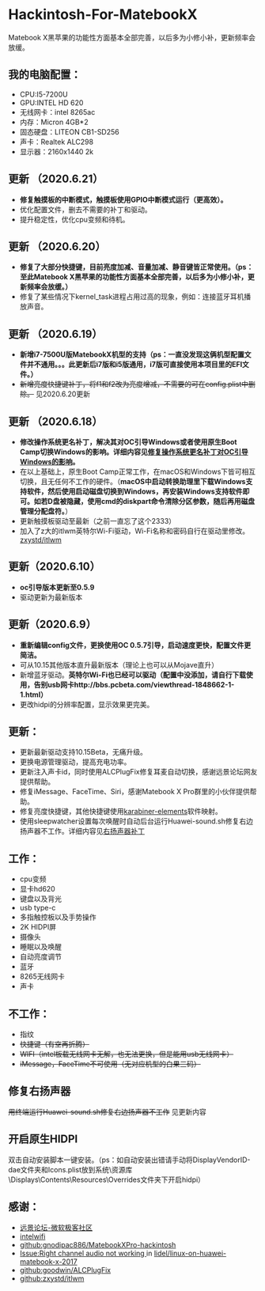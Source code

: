 # Hackintosh-For-MatebookX
Matebook X黑苹果的功能性方面基本全部完善，以后多为小修小补，更新频率会放缓。
## 我的电脑配置：
* CPU:I5-7200U
* GPU:INTEL HD 620
* 无线网卡：intel 8265ac
* 内存：Micron 4GB*2
* 固态硬盘：LITEON CB1-SD256
* 声卡：Realtek ALC298
* 显示器：2160x1440 2k

## 更新 （2020.6.21）
* **修复触摸板的中断模式，触摸板使用GPIO中断模式运行（更高效）。**
* 优化配置文件，删去不需要的补丁和驱动。
* 提升稳定性，优化cpu变频和待机。
## 更新 （2020.6.20）
* **修复了大部分快捷键，目前亮度加减、音量加减、静音键皆正常使用。（ps：至此Matebook X黑苹果的功能性方面基本全部完善，以后多为小修小补，更新频率会放缓。）**
* 修复了某些情况下kernel_task进程占用过高的现象，例如：连接蓝牙耳机播放声音。
## 更新 （2020.6.19）
* **新增i7-7500U版MatebookX机型的支持（ps：一直没发现这俩机型配置文件并不通用。。。此更新后i7版和i5版通用，i7版可直接使用本项目里的EFI文件。）**
* ~~新增亮度快捷键补丁，将f1和f2改为亮度增减，不需要的可在config.plist中删除。~~ 见2020.6.20更新
## 更新 （2020.6.18）
* **修改操作系统更名补丁，解决其对OC引导Windows或者使用原生Boot Camp切换Windows的影响。详细内容见[修复操作系统更名补丁对OC引导Windows的影响](https://github.com/4323770/Hackintosh-For-Matebook-X/tree/master/修复操作系统更名补丁对OC引导Windows的影响.md)。**
* 在以上基础上，原生Boot Camp正常工作，在macOS和Windows下皆可相互切换，且无任何不工作的硬件。（**macOS中启动转换助理里下载Windows支持软件，然后使用启动磁盘切换到Windows，再安装Windows支持软件即可。如若D盘被隐藏，使用cmd的diskpart命令清除分区参数，随后再用磁盘管理分配盘符。**）
* 更新触摸板驱动至最新（之前一直忘了这个2333）
* 加入了z大的itlwm英特尔Wi-Fi驱动，Wi-Fi名称和密码自行在驱动里修改。[zxystd/itlwm](https://github.com/zxystd/itlwm)
## 更新（2020.6.10）
* **oc引导版本更新至0.5.9**
* 驱动更新为最新版本
## 更新（2020.6.9）
* **重新编辑config文件，更换使用OC 0.5.7引导，启动速度更快，配置文件更简洁。**
* 可从10.15其他版本直升最新版本（理论上也可以从Mojave直升）
* 新增蓝牙驱动。**英特尔Wi-Fi也已经可以驱动（配置中没添加，请自行下载使用，告别usb网卡http://bbs.pcbeta.com/viewthread-1848662-1-1.html）**
* 更改hidpi的分辨率配置，显示效果更完美。
## 更新：
* 更新最新驱动支持10.15Beta，无痛升级。
* 更换电源管理驱动，提高充电功率。
* 更新注入声卡id，同时使用ALCPlugFix修复耳麦自动切换，感谢远景论坛网友提供帮助。
* 修复iMessage、FaceTime、Siri，感谢Matebook X Pro群里的小伙伴提供帮助。
* 修复亮度快捷键，其他快捷键使用[karabiner-elements](https://github.com/tekezo/Karabiner-Elements)软件映射。
* 使用sleepwatcher设置每次唤醒时自动后台运行Huawei-sound.sh修复右边扬声器不工作。详细内容见[右扬声器补丁](https://github.com/4323770/Hackintosh-For-Matebook-X/tree/master/右扬声器补丁)

## 工作：
* cpu变频
* 显卡hd620
* 键盘以及背光
* usb type-c
* 多指触控板以及手势操作
* 2K HIDPI屏
* 摄像头
* 睡眠以及唤醒
* 自动亮度调节
* 蓝牙
* 8265无线网卡
* 声卡
## 不工作：
* 指纹
* ~~快捷键（有空再折腾）~~
* ~~WIFI（intel板载无线网卡无解，也无法更换，但是能用usb无线网卡）~~
* ~~iMessage，FaceTime不可使用（无对应机型的白果三码）~~

## 修复右扬声器
~~用终端运行Huawei-sound.sh修复右边扬声器不工作~~ 见更新内容
## 开启原生HIDPI
双击自动安装脚本一键安装。（ps：如自动安装出错请手动将DisplayVendorID-dae文件夹和Icons.plist放到系统⁩\⁨资源库\Displays⁩\⁨Contents\Resources\⁨Overrides文件夹下开启hidpi）
## 感谢：
* [远景论坛-微软极客社区](http://www.pcbeta.com)
* [intelwifi](http://bbs.pcbeta.com/viewthread-1848662-1-1.html)
* [github:gnodipac886/MatebookXPro-hackintosh](https://github.com/gnodipac886/MatebookXPro-hackintosh)
* [Issue:Right channel audio not working ](https://github.com/lidel/linux-on-huawei-matebook-x-2017/issues/8) in [lidel/linux-on-huawei-matebook-x-2017](https://github.com/lidel/linux-on-huawei-matebook-x-2017)
* [github:goodwin/ALCPlugFix](https://github.com/goodwin/ALCPlugFix)
* [github:zxystd/itlwm](https://github.com/zxystd/itlwm)

